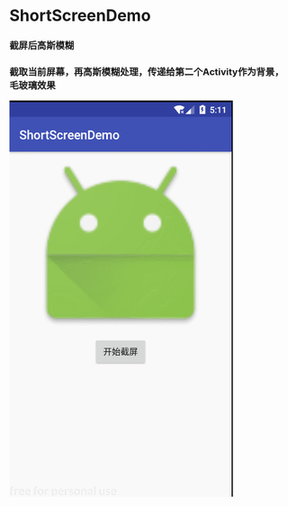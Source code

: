 # ShortScreenDemo
### 截屏后高斯模糊
### 截取当前屏幕，再高斯模糊处理，传递给第二个Activity作为背景，毛玻璃效果
![pic](https://raw.githubusercontent.com/chenzaidong/ShortScreenDemo/master/pic/GIF.gif)
